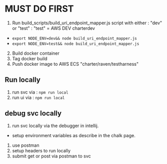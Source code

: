 # MUST DO FIRST
1. Run build_scripts/build_uri_endpoint_mapper.js script with either : "dev" or "test" : "test" = AWS DEV charterdev
- `export NODE_ENV=dev&& node build_uri_endpoint_mapper.js`
- `export NODE_ENV=test&& node build_uri_endpoint_mapper.js`

2. Build docker container
3. Tag docker build
4. Push docker image to AWS ECS "charter/raven/testharness"

## Run locally
1. run svc via : `npm run local`
2. run ui via : `npm run local`

## debug svc locally
1. run svc locally via the debugger in intellij.
- setup environment variables as describe in the chalk page.
1. use postman
2. setup headers to run locally 
3. submit get or post via postman to svc
